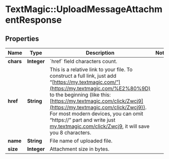 # TextMagic::UploadMessageAttachmentResponse

## Properties
Name | Type | Description | Notes
------------ | ------------- | ------------- | -------------
**chars** | **Integer** | &#x60;href&#x60; field characters count.  | 
**href** | **String** | This is a relative link to your file. To construct a full link, just add “[https://my.textmagic.com/”](https://my.textmagic.com/%E2%80%9D) to the beginning (like this: [https://my.textmagic.com/click/Zwcj9](https://my.textmagic.com/click/Zwcj9)). For most modern devices, you can omit “https://” part and write just [my.textmagic.com/click/Zwcj9](https://my.textmagic.com/click/Zwcj9), it will save you 8 characters.  | 
**name** | **String** | File name of uploaded file.  | 
**size** | **Integer** | Attachment size in bytes. | 


